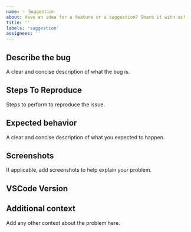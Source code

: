 ```yaml
---
name: ✨ Suggestion
about: Have an idea for a feature or a suggestion? Share it with us!
title: ''
labels: 'suggestion'
assignees: ''
---
```


## Describe the bug

A clear and concise description of what the bug is.

## Steps To Reproduce

Steps to perform to reproduce the issue.

## Expected behavior

A clear and concise description of what you expected to happen.

## Screenshots

If applicable, add screenshots to help explain your problem.

## VSCode Version

<!-- Copy and paste the Help -> About content here -->

## Additional context

Add any other context about the problem here.
